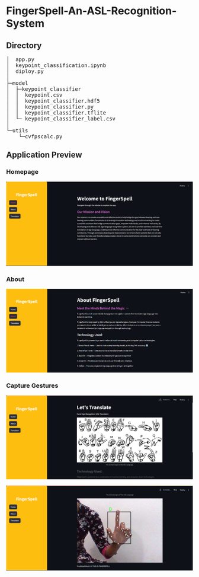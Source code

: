 # FingerSpell-An-ASL-Recognition-System

## Directory

<pre>
│  app.py
│  keypoint_classification.ipynb
│  diploy.py
│  
├─model
│  ├─keypoint_classifier
│  │  keypoint.csv
│  │  keypoint_classifier.hdf5
│  │  keypoint_classifier.py
│  │  keypoint_classifier.tflite
│  └─ keypoint_classifier_label.csv
│          
└─utils
    └─cvfpscalc.py
</pre>

## Application Preview
### Homepage
![home](Screenshots/HomePage.png)

### About
![About](Screenshots/About.png)

### Capture Gestures
![capture1](Screenshots/Capture1.png)

![capture2](Screenshots/Captue2.png)
